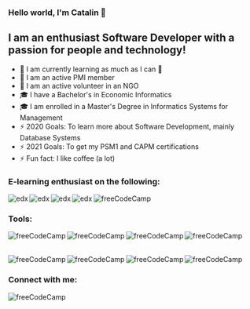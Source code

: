 ### Hello world, I'm Catalin  👋

## I am an enthusiast Software Developer with a passion for people and technology!
- 🌱 I am currently learning as much as I can 🤣
- 👯 I am an active PMI member
- 👯 I am an active volunteer in an NGO
- :mortar_board: I have a Bachelor's in Economic Informatics
- :mortar_board: I am enrolled in a Master's Degree in Informatics Systems for Management
- ⚡ 2020 Goals: To learn more about Software Development, mainly Database Systems
- ⚡ 2021 Goals: To get my PSM1 and CAPM certifications
- ⚡ Fun fact: I like coffee (a lot)

### E-learning enthusiast on the following:
[<img align="left" alt="edx" src="https://img.shields.io/badge/Edx-193A3E?style=for-the-badge&logo=edx&logoColor=white" />][edx]
[<img align="left" alt="edx" src="https://img.shields.io/badge/Coursera-0056D2?style=for-the-badge&logo=Coursera&logoColor=white"/>][coursera]
[<img align="left" alt="edx" src="https://img.shields.io/badge/Pluralsight-F15B2A?style=for-the-badge&logo=Pluralsight&logoColor=white" />][pluralsight]
[<img align="left" alt="edx" src="https://img.shields.io/badge/Udemy-EC5252?style=for-the-badge&logo=Udemy&logoColor=white" />][udemy]
[<img align="left" alt="freeCodeCamp" src="https://img.shields.io/badge/free%20code%20camp-27273D?style=for-the-badge&logo=freecodecamp&logoColor=white" />][freeCodeCamp]
<br />

### Tools:
[<img align="left" alt="freeCodeCamp" src="https://img.shields.io/badge/Jira-0052CC?style=for-the-badge&logo=Jira&logoColor=white" />][Whatsapp]
[<img align="left" alt="freeCodeCamp" src="https://img.shields.io/badge/Trello-0052CC?style=for-the-badge&logo=trello&logoColor=whitek" />][Whatsapp]
[<img align="left" alt="freeCodeCamp" src="https://img.shields.io/badge/Microsoft_Office-D83B01?style=for-the-badge&logo=microsoft-office&logoColor=white" />][Facebook]
[<img align="left" alt="freeCodeCamp" src="https://img.shields.io/badge/Microsoft_Excel-217346?style=for-the-badge&logo=microsoft-excel&logoColor=white" />][Facebook]

<br />
<br />

[<img align="left" alt="freeCodeCamp" src="https://img.shields.io/badge/.NET-512BD4?style=for-the-badge&logo=dotnet&logoColor=white" />][Whatsapp]
[<img align="left" alt="freeCodeCamp" src="https://img.shields.io/badge/Microsoft_Visio-3955A3?style=for-the-badge&logo=microsoft-visio&logoColor=white" />][Linkedin]
[<img align="left" alt="freeCodeCamp" src="https://img.shields.io/badge/Microsoft_SQL_Server-CC2927?style=for-the-badge&logo=microsoft-sql-server&logoColor=white" />][Telegram]
[<img align="left" alt="freeCodeCamp" src="https://img.shields.io/badge/Oracle-F80000?style=for-the-badge&logo=oracle&logoColor=black" />][Whatsapp]

<br />

### Connect with me:
[<img align="left" alt="freeCodeCamp" src="https://img.shields.io/badge/LinkedIn-0077B5?style=for-the-badge&logo=linkedin&logoColor=white" />][Linkedin]

[Linkedin]: https://www.linkedin.com/in/catalin-caldararu/
[Facebook]: https://www.linkedin.com/in/catalin-caldararu/
[Telegram]: https://www.linkedin.com/in/catalin-caldararu/
[Whatsapp]: https://www.linkedin.com/in/catalin-caldararu/

[coursera]: https://www.linkedin.com/in/catalin-caldararu/
[edx]: https://www.linkedin.com/in/catalin-caldararu/
[pluralsight]:https://www.linkedin.com/in/catalin-caldararu/
[udemy]: https://www.linkedin.com/in/catalin-caldararu/
[freeCodeCamp]: https://www.linkedin.com/in/catalin-caldararu/

[medium]: https://www.linkedin.com/in/catalin-caldararu/
